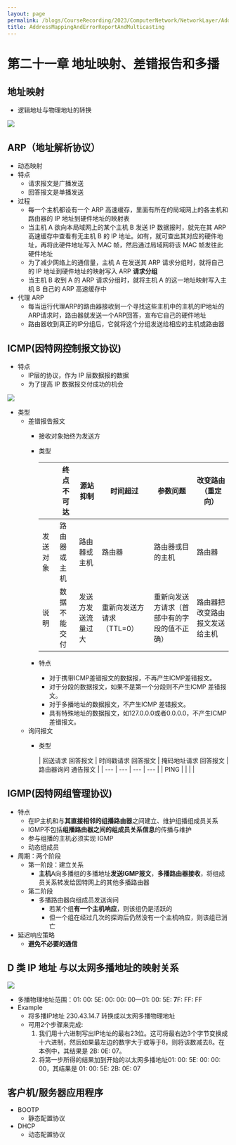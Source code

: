 ```yaml
---
layout: page
permalink: /blogs/CourseRecording/2023/ComputerNetwork/NetworkLayer/AddressMappingAndErrorReportAndMulticasting/index.html
title: AddressMappingAndErrorReportAndMulticasting
---
```


# 第二十一章 地址映射、差错报告和多播

## 地址映射

- 逻辑地址与物理地址的转换

<img src="https://CRYoushiwo.github.io/images/blogs/CoursesRecording/ComputerNetwork/NetworkLayer/Chapter21/Untitled.png" class="blog-image" >

## ARP（地址解析协议）

- 动态映射
- 特点
    - 请求报文是广播发送
    - 回答报文是单播发送
- 过程
    - 每一个主机都设有一个 ARP 高速缓存，里面有所在的局域网上的各主机和路由器的 IP 地址到硬件地址的映射表
    - 当主机 A 欲向本局域网上的某个主机 B 发送 IP 数据报时，就先在其 ARP 高速缓存中查看有无主机 B 的 IP 地址。如有，就可查出其对应的硬件地址，再将此硬件地址写入 MAC 帧，然后通过局域网将该 MAC 帧发往此硬件地址
    - 为了减少网络上的通信量，主机 A 在发送其 ARP 请求分组时，就将自己的 IP 地址到硬件地址的映射写入 ARP **请求分组**
    - 当主机 B 收到 A 的 ARP 请求分组时，就将主机 A 的这一地址映射写入主机 B 自己的 ARP 高速缓存中
- 代理 ARP
    - 每当运行代理ARP的路由器接收到一个寻找这些主机中的主机的IP地址的ARP请求时，路由器就发送一个ARP回答，宣布它自己的硬件地址
    - 路由器收到真正的IP分组后，它就将这个分组发送给相应的主机或路由器

## ICMP(因特网控制报文协议)

- 特点
    - IP层的协议，作为 IP 层数据报的数据
    - 为了提高 IP 数据报交付成功的机会

<img src="https://CRYoushiwo.github.io/images/blogs/CoursesRecording/ComputerNetwork/NetworkLayer/Chapter21/Untitled%201.png" class="blog-image" >

- 类型
    - 差错报告报文
        - 接收对象始终为发送方
        - 类型
            
            
            |  | 终点不可达 | 源站抑制 | 时间超过 | 参数问题 | 改变路由（重定向） |
            | --- | --- | --- | --- | --- | --- |
            | 发送对象 | 路由器或主机 | 路由器或主机 | 路由器 | 路由器或目的主机 | 路由器 |
            | 说明 | 数据不能交付 | 发送方发送流量过大 | 重新向发送方请求（TTL=0） | 重新向发送方请求（首部中有的字段的值不正确） | 路由器把改变路由报文发送给主机 |
        - 特点
            - 对于携带ICMP差错报文的数据报，不再产生ICMP差错报文。
            - 对于分段的数据报文，如果不是第一个分段则不产生ICMP 差错报文。
            - 对于多播地址的数据报文，不产生ICMP 差错报文。
            - 具有特殊地址的数据报文，如127.0.0.0或者0.0.0.0，不产生ICMP差错报文。
    - 询问报文
        - 类型
            
            
            | 回送请求
            回答报文 | 时间戳请求
            回答报文 | 掩码地址请求
            回答报文 | 路由器询问
            通告报文 |
            | --- | --- | --- | --- |
            | PING |  |  |  |

## IGMP(因特网组管理协议)

- 特点
    - 在IP主机和与**其直接相邻的组播路由器**之间建立、维护组播组成员关系
    - IGMP不包括**组播路由器之间的组成员关系信息**的传播与维护
    - 参与组播的主机必须实现 IGMP
    - 动态组成员
- 周期：两个阶段
    - 第一阶段：建立关系
        - **主机**A向多播组的多播地址**发送IGMP报文**，**多播路由器接收**，将组成员关系转发给因特网上的其他多播路由器
    - 第二阶段
        - 多播路由器向组成员发送询问
            - 若某个组**有一个主机响应**，则该组仍是活跃的
            - 但一个组在经过几次的探询后仍然没有一个主机响应，则该组已消亡
- 延迟响应策略
    - **避免不必要的通信**

## D 类 IP 地址 与以太网多播地址的映射关系

<img src="https://CRYoushiwo.github.io/images/blogs/CoursesRecording/ComputerNetwork/NetworkLayer/Chapter21/Untitled%202.png" class="blog-image" >

- 多播物理地址范围：01: 00: 5E: 00: 00: 00—01: 00: 5E: **7**F: FF: FF
- Example
    - 将多播IP地址 230.43.14.7 转换成以太网多播物理地址
    - 可用2个步骤来完成:
        1. 我们用十六进制写出IP地址的最右23位。这可将最右边3个字节变换成十六进制，然后如果最左边的数字大于或等于8，则将该数减去8。在本例中，其结果是 2B: 0E: 07。
        2. 将第一步所得的结果加到开始的以太网多播地址01: 00: 5E: 00: 00: 00，其结果是 01: 00: 5E: 2B: 0E: 07

## 客户机/服务器应用程序

- BOOTP
    - 静态配置协议
- DHCP
    - 动态配置协议